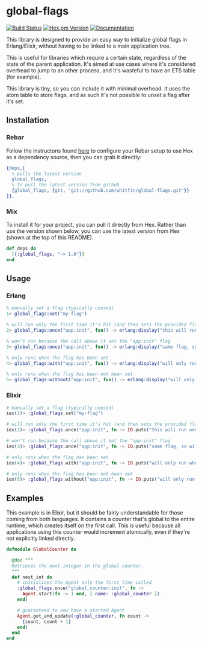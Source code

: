 # global-flags
[![Build Status](https://img.shields.io/travis/whitfin/global-flags.svg?label=unix)](https://travis-ci.org/whitfin/global-flags) [![Hex.pm Version](https://img.shields.io/hexpm/v/global_flags.svg)](https://hex.pm/packages/global_flags) [![Documentation](https://img.shields.io/badge/docs-latest-blue.svg)](https://hexdocs.pm/global_flags/)

This library is designed to provide an easy way to initialize global flags in Erlang/Elixir,
without having to be linked to a main application tree.

This is useful for libraries which require a certain state, regardless of the state of the
parent application. It's aimed at use cases where it's considered overhead to jump to an
other process, and it's wasteful to have an ETS table (for example).

This library is tiny, so you can include it with minimal overhead. It uses the atom table
to store flags, and as such it's not possible to unset a flag after it's set.

## Installation

### Rebar

Follow the instructons found [here](https://hex.pm/docs/rebar3_usage) to configure your
Rebar setup to use Hex as a dependency source, then you can grab it directly:

```erlang
{deps,[
  % pulls the latest version
  global_flags,
  % to pull the latest version from github
  {global_flags, {git, "git://github.com/whitfin/global-flags.git"}}
]}.
```

### Mix

To install it for your project, you can pull it directly from Hex. Rather
than use the version shown below, you can use the latest version from
Hex (shown at the top of this README).

```elixir
def deps do
  [{:global_flags, "~> 1.0"}]
end
```

## Usage

### Erlang

```erlang
% manually set a flag (typically unused)
1> global_flags:set("my-flag")

% will run only the first time it's hit (and then sets the provided flag)
2> global_flags:once("app:init", fun() -> erlang:display("this will run once") end).

% won't run because the call above it set the "app:init" flag
3> global_flags:once("app:init", fun() -> erlang:display("same flag, so will never run") end).

% only runs when the flag has been set
4> global_flags:with("app:init", fun() -> erlang:display("will only run when set") end).

% only runs when the flag has been not been set
5> global_flags:without("app:init", fun() -> erlang:display("will only run when unset") end).
```

### Elixir

```elixir
# manually set a flag (typically unused)
iex(1)> :global_flags.set("my-flag")

# will run only the first time it's hit (and then sets the provided flag)
iex(2)> :global_flags.once("app:init", fn -> IO.puts("this will run once") end)

# won't run because the call above it set the "app:init" flag
iex(3)> :global_flags.once("app:init", fn -> IO.puts("same flag, so will never run") end)

# only runs when the flag has been set
iex(4)> :global_flags.with("app:init", fn -> IO.puts("will only run when set") end)

# only runs when the flag has been not been set
iex(5)> :global_flags.without("app:init", fn -> IO.puts("will only run when unset") end)
```

## Examples

This example is in Elixir, but it should be fairly understandable for those coming from
both languages. It contains a counter that's global to the entire runtime, which creates
itself on the first call. This is useful because all applications using this counter would
increment atomically, even if they're not explicitly linked directly.

```elixir
defmodule GlobalCounter do

  @doc """
  Retrieves the next integer in the global counter.
  """
  def next_int do
    # initializes the Agent only the first time called
    :global_flags.once("global_counter:init", fn ->
      Agent.start(fn -> 1 end, [ name: :global_counter ])
    end)

    # guaranteed to now have a started Agent
    Agent.get_and_update(:global_counter, fn count ->
      {count, count + 1}
    end)
  end
end
```
